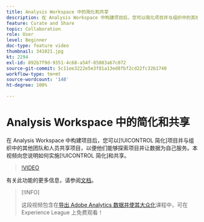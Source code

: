 ```yaml
---
title: Analysis Workspace 中的简化和共享
description: 在 Analysis Workspace 中构建项目后，您可以简化项目并与组织中的其他团队和人员共享项目，以便他们能够探索项目并让数据为自己服务。 本视频向您说明如何实施简化和共享。
feature: Curate and Share
topic: Collaboration
role: User
level: Beginner
doc-type: feature video
thumbnail: 341021.jpg
kt: 2294
exl-id: 892b7f9d-9351-4c68-a54f-85803a67c072
source-git-commit: 5c11ee3222e5e3f81a13ed8fbf2cd22fc32b1740
workflow-type: tm+mt
source-wordcount: '148'
ht-degree: 100%

---
```


# Analysis Workspace 中的简化和共享

在 Analysis Workspace 中构建项目后，您可以[!UICONTROL 简化]项目并与组织中的其他团队和人员共享项目，以便他们能够探索项目并让数据为自己服务。本视频向您说明如何实施[!UICONTROL 简化]和共享。

>[!VIDEO](https://video.tv.adobe.com/v/341021/?quality=12&learn=on)

有关此功能的更多信息，请参阅[文档](https://experienceleague.adobe.com/docs/analytics/analyze/analysis-workspace/curate-share/curate.html?lang=zh-Hans)。

>[!INFO]
>
> 这段视频包含在[导出 Adobe Analytics 数据并使其大众化](https://experienceleague.adobe.com/?recommended=Analytics-A-1-2022.1.democratizing)课程中，可在 Experience League 上免费观看！